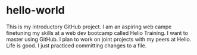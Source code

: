 # hello-world
This is my introductory GitHub project.
I am an aspiring web campe finetuning my skills at a web dev bootcamp called Helio Training. I want to master using GitHub. I plan to work on joint projects with my peers at Helio. 
Life is good. 
I just practiced committing changes to a file. 
